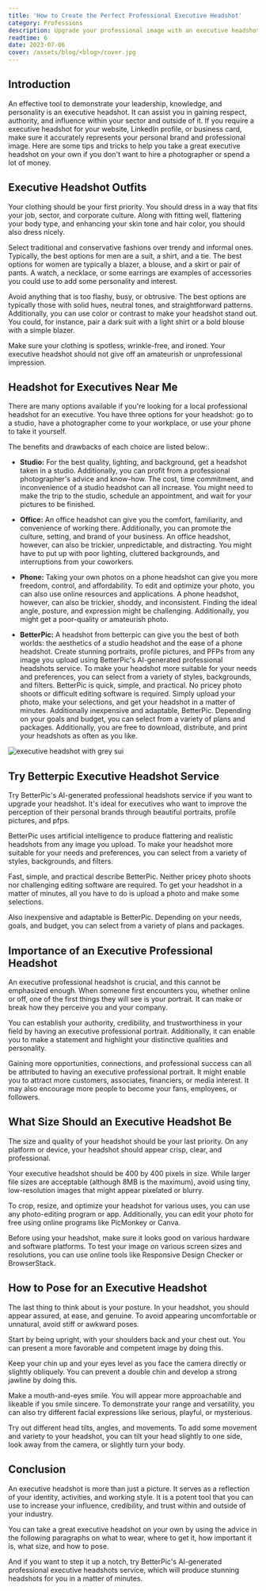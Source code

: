 ```yaml
---
title: 'How to Create the Perfect Professional Executive Headshot'
category: Professions
description: Upgrade your professional image with an executive headshot. Learn how to dress, pose, and optimize your headshot. Try BetterPic's AI-generated headshots service!.
readtime: 6
date: 2023-07-06
cover: /assets/blog/<blog>/cover.jpg
---
```

## Introduction
An effective tool to demonstrate your leadership, knowledge, and personality is an executive headshot. It can assist you in gaining respect, authority, and influence within your sector and outside of it. If you require a executive headshot for your website, LinkedIn profile, or business card, make sure it accurately represents your personal brand and professional image. Here are some tips and tricks to help you take a great executive headshot on your own if you don't want to hire a photographer or spend a lot of money.

## Executive Headshot Outfits
Your clothing should be your first priority. You should dress in a way that fits your job, sector, and corporate culture. Along with fitting well, flattering your body type, and enhancing your skin tone and hair color, you should also dress nicely.

Select traditional and conservative fashions over trendy and informal ones. Typically, the best options for men are a suit, a shirt, and a tie. The best options for women are typically a blazer, a blouse, and a skirt or pair of pants. A watch, a necklace, or some earrings are examples of accessories you could use to add some personality and interest.

Avoid anything that is too flashy, busy, or obtrusive. The best options are typically those with solid hues, neutral tones, and straightforward patterns. Additionally, you can use color or contrast to make your headshot stand out. You could, for instance, pair a dark suit with a light shirt or a bold blouse with a simple blazer.

Make sure your clothing is spotless, wrinkle-free, and ironed. Your executive headshot should not give off an amateurish or unprofessional impression.

## Headshot for Executives Near Me
There are many options available if you're looking for a local professional headshot for an executive. You have three options for your headshot: go to a studio, have a photographer come to your workplace, or use your phone to take it yourself.

The benefits and drawbacks of each choice are listed below:.

- **Studio:** For the best quality, lighting, and background, get a headshot taken in a studio. Additionally, you can profit from a professional photographer's advice and know-how. The cost, time commitment, and inconvenience of a studio headshot can all increase. You might need to make the trip to the studio, schedule an appointment, and wait for your pictures to be finished.


- **Office:** An office headshot can give you the comfort, familiarity, and convenience of working there. Additionally, you can promote the culture, setting, and brand of your business. An office headshot, however, can also be trickier, unpredictable, and distracting. You might have to put up with poor lighting, cluttered backgrounds, and interruptions from your coworkers.


- **Phone:** Taking your own photos on a phone headshot can give you more freedom, control, and affordability. To edit and optimize your photo, you can also use online resources and applications. A phone headshot, however, can also be trickier, shoddy, and inconsistent. Finding the ideal angle, posture, and expression might be challenging. Additionally, you might get a poor-quality or amateurish photo.


- **BetterPic:** A headshot from betterpic can give you the best of both worlds: the aesthetics of a studio headshot and the ease of a phone headshot. Create stunning portraits, profile pictures, and PFPs from any image you upload using BetterPic's AI-generated professional headshots service. To make your headshot more suitable for your needs and preferences, you can select from a variety of styles, backgrounds, and filters. BetterPic is quick, simple, and practical. No pricey photo shoots or difficult editing software is required. Simply upload your photo, make your selections, and get your headshot in a matter of minutes. Additionally inexpensive and adaptable, BetterPic. Depending on your goals and budget, you can select from a variety of plans and packages. Additionally, you are free to download, distribute, and print your headshots as often as you like.

![executive headshot with grey sui](https://www.betterpic.io/_vercel/image?url=/assets/blog/media/model-examples-1/betterpic-generated-headshot-158.jpg&w=768&q=70)

## Try Betterpic Executive Headshot Service
Try BetterPic's AI-generated professional headshots service if you want to upgrade your headshot. It's ideal for executives who want to improve the perception of their personal brands through beautiful portraits, profile pictures, and pfps.

BetterPic uses artificial intelligence to produce flattering and realistic headshots from any image you upload. To make your headshot more suitable for your needs and preferences, you can select from a variety of styles, backgrounds, and filters.

Fast, simple, and practical describe BetterPic. Neither pricey photo shoots nor challenging editing software are required. To get your headshot in a matter of minutes, all you have to do is upload a photo and make some selections.

Also inexpensive and adaptable is BetterPic. Depending on your needs, goals, and budget, you can select from a variety of plans and packages.

## Importance of an Executive Professional Headshot
An executive professional headshot is crucial, and this cannot be emphasized enough. When someone first encounters you, whether online or off, one of the first things they will see is your portrait. It can make or break how they perceive you and your company.

You can establish your authority, credibility, and trustworthiness in your field by having an executive professional portrait. Additionally, it can enable you to make a statement and highlight your distinctive qualities and personality.

Gaining more opportunities, connections, and professional success can all be attributed to having an executive professional portrait. It might enable you to attract more customers, associates, financiers, or media interest. It may also encourage more people to become your fans, employees, or followers.

## What Size Should an Executive Headshot Be
The size and quality of your headshot should be your last priority. On any platform or device, your headshot should appear crisp, clear, and professional.

Your executive headshot should be 400 by 400 pixels in size. While larger file sizes are acceptable (although 8MB is the maximum), avoid using tiny, low-resolution images that might appear pixelated or blurry.

To crop, resize, and optimize your headshot for various uses, you can use any photo-editing program or app. Additionally, you can edit your photo for free using online programs like PicMonkey or Canva.

Before using your headshot, make sure it looks good on various hardware and software platforms. To test your image on various screen sizes and resolutions, you can use online tools like Responsive Design Checker or BrowserStack.

## How to Pose for an Executive Headshot
The last thing to think about is your posture. In your headshot, you should appear assured, at ease, and genuine. To avoid appearing uncomfortable or unnatural, avoid stiff or awkward poses.

Start by being upright, with your shoulders back and your chest out. You can present a more favorable and competent image by doing this.

Keep your chin up and your eyes level as you face the camera directly or slightly obliquely. You can prevent a double chin and develop a strong jawline by doing this.

Make a mouth-and-eyes smile. You will appear more approachable and likeable if you smile sincere. To demonstrate your range and versatility, you can also try different facial expressions like serious, playful, or mysterious.

Try out different head tilts, angles, and movements. To add some movement and variety to your headshot, you can tilt your head slightly to one side, look away from the camera, or slightly turn your body.

## Conclusion
An executive headshot is more than just a picture. It serves as a reflection of your identity, activities, and working style. It is a potent tool that you can use to increase your influence, credibility, and trust within and outside of your industry.

You can take a great executive headshot on your own by using the advice in the following paragraphs on what to wear, where to get it, how important it is, what size, and how to pose.

And if you want to step it up a notch, try BetterPic's AI-generated professional executive headshots service, which will produce stunning headshots for you in a matter of minutes.

